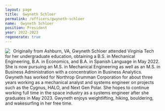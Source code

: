 ```yaml
---
layout: page
title:  Gwyneth Schloer
permalink: /officers/gwyneth-schloer
name:  Gwyneth Schloer
position: President
year: 2022-2023
regenerate: true
---
```


<div>
<img class="headshot" style="float: left; padding-right:10px" src="{{ site.baseurl }}/uploads/headshots/gwyneth-schloer.jpg">
</div>

Originally from Ashburn, VA, Gwyneth Schloer attended Virginia Tech for her undergraduate education, obtaining a B.S. in Mechanical Engineering, B.A. in Economics, and B.A. in Spanish Language in May 2022. She is now pursuing an M.S. in Mechanical Engineering as well as an M.S. in Business Administration with a concentration in Business Analytics. Gwyneth has worked for Northrop Grumman Corporation for about three years working as a mechanical analyst and systems engineer on projects such as the Cygnus, HALO, and Next Gen Polar. She hopes to continue working full time in the space industry as a systems engineer after she graduates in May 2023. Gwyneth enjoys weightlifting, hiking, bouldering, and wakesurfing in her free time.
